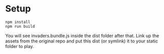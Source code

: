 # Setup

```
npm install
npm run build
```

You will see invaders.bundle.js inside the dist folder after that.
Link up the assets from the original repo and put this dist (or symlink) it to your static folder to play.

